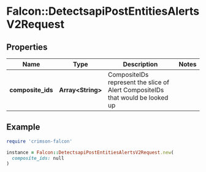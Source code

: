 # Falcon::DetectsapiPostEntitiesAlertsV2Request

## Properties

| Name | Type | Description | Notes |
| ---- | ---- | ----------- | ----- |
| **composite_ids** | **Array&lt;String&gt;** | CompositeIDs represent the slice of Alert CompositeIDs that would be looked up |  |

## Example

```ruby
require 'crimson-falcon'

instance = Falcon::DetectsapiPostEntitiesAlertsV2Request.new(
  composite_ids: null
)
```

